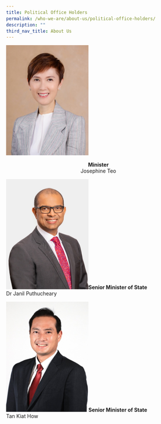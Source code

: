```yaml
---
title: Political Office Holders
permalink: /who-we-are/about-us/political-office-holders/
description: ""
third_nav_title: About Us
---
```

<img style="height:300px; width:225px;" src="/images/POHes/min%20josephine%20teo%20495x660.jpeg"><div align="center">**Minister**<br>Josephine Teo </div>

<img style="height:300px; width:225px;" src="/images/POHes/sms%20janil%20495x660.jpeg">**Senior Minister of State** <br> Dr Janil Puthucheary

<img style="height:300px; width:225px;" src="/images/POHes/tan%20kiat%20how%20495x660.jpeg">**Senior Minister of State** <br> Tan Kiat How